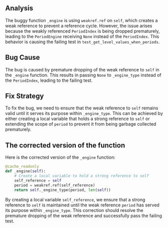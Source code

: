 ## Analysis
The buggy function `_engine` is using `weakref.ref` on `self`, which creates a weak reference to prevent a reference cycle. However, the issue arises because the weakly referenced `PeriodIndex` is being dropped prematurely, leading to the `PeriodEngine` receiving `None` instead of the `PeriodIndex`. This behavior is causing the failing test in `test_get_level_values_when_periods`.

## Bug Cause
The bug is caused by premature dropping of the weak reference to `self` in the `_engine` function. This results in passing `None` to `_engine_type` instead of the `PeriodIndex`, leading to the failing test.

## Fix Strategy
To fix the bug, we need to ensure that the weak reference to `self` remains valid until it serves its purpose within `_engine_type`. This can be achieved by either creating a local variable that holds a strong reference to `self` or extending the scope of `period` to prevent it from being garbage collected prematurely.

## The corrected version of the function
Here is the corrected version of the `_engine` function:

```python
@cache_readonly
def _engine(self):
    # Create a local variable to hold a strong reference to self
    self_reference = self
    period = weakref.ref(self_reference)
    return self._engine_type(period, len(self))
```

By creating a local variable `self_reference`, we ensure that a strong reference to `self` is maintained until the weak reference `period` has served its purpose within `_engine_type`. This correction should resolve the premature dropping of the weak reference and successfully pass the failing test.